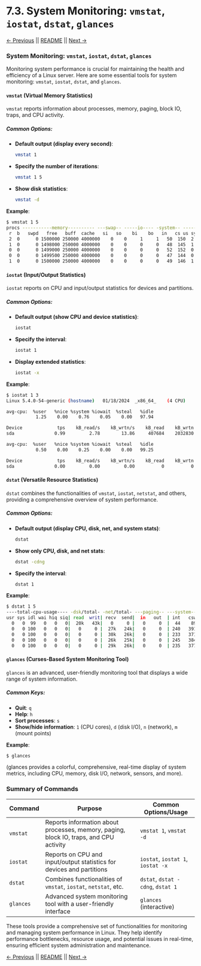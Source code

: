 # 7.3. System Monitoring: `vmstat`, `iostat`, `dstat`, `glances`

[← Previous](./7.2-Processes.md) || [README](../README.md) || [Next →](./7.4-Logging.md)

### System Monitoring: `vmstat`, `iostat`, `dstat`, `glances`

Monitoring system performance is crucial for maintaining the health and efficiency of a Linux server. Here are some essential tools for system monitoring: `vmstat`, `iostat`, `dstat`, and `glances`.

#### `vmstat` (Virtual Memory Statistics)

`vmstat` reports information about processes, memory, paging, block IO, traps, and CPU activity.

##### Common Options:

- **Default output (display every second)**:
  ```sh
  vmstat 1
  ```
- **Specify the number of iterations**:
  ```sh
  vmstat 1 5
  ```
- **Show disk statistics**:
  ```sh
  vmstat -d
  ```

**Example**:

```sh
$ vmstat 1 5
procs -----------memory---------- ---swap-- -----io---- -system-- ------cpu-----
 r  b   swpd   free   buff  cache   si   so    bi    bo   in   cs us sy id wa st
 2  0      0 1500000 250000 4000000    0    0     1     1   50  150  2  1 97  0  0
 1  0      0 1498000 250000 4000000    0    0     0     0   48  145  1  0 99  0  0
 0  0      0 1499000 250000 4000000    0    0     0     0   52  152  0  0 100  0  0
 0  0      0 1499500 250000 4000000    0    0     0     0   47  144  0  0 100  0  0
 1  0      0 1500000 250000 4000000    0    0     0     0   49  146  1  0 99  0  0
```

#### `iostat` (Input/Output Statistics)

`iostat` reports on CPU and input/output statistics for devices and partitions.

##### Common Options:

- **Default output (show CPU and device statistics)**:
  ```sh
  iostat
  ```
- **Specify the interval**:
  ```sh
  iostat 1
  ```
- **Display extended statistics**:
  ```sh
  iostat -x
  ```

**Example**:

```sh
$ iostat 1 3
Linux 5.4.0-54-generic (hostname) 	01/18/2024 	_x86_64_	(4 CPU)

avg-cpu:  %user   %nice %system %iowait  %steal   %idle
           1.25    0.00    0.76    0.05    0.00   97.94

Device             tps    kB_read/s    kB_wrtn/s    kB_read    kB_wrtn
sda               0.99         2.78        13.86     407684    2032830

avg-cpu:  %user   %nice %system %iowait  %steal   %idle
           0.50    0.00    0.25    0.00    0.00   99.25

Device             tps    kB_read/s    kB_wrtn/s    kB_read    kB_wrtn
sda               0.00         0.00         0.00          0          0
```

#### `dstat` (Versatile Resource Statistics)

`dstat` combines the functionalities of `vmstat`, `iostat`, `netstat`, and others, providing a comprehensive overview of system performance.

##### Common Options:

- **Default output (display CPU, disk, net, and system stats)**:
  ```sh
  dstat
  ```
- **Show only CPU, disk, and net stats**:
  ```sh
  dstat -cdng
  ```
- **Specify the interval**:
  ```sh
  dstat 1
  ```

**Example**:

```sh
$ dstat 1 5
----total-cpu-usage---- -dsk/total- -net/total- ---paging-- ---system--
usr sys idl wai hiq siq| read  writ| recv  send|  in   out  | int   csw
  0   0  99   0   0   0|  20k   43k|   0     0 |   0     0  |  44    89
  0   0 100   0   0   0|   0     0 |  27k   24k|   0     0  | 240   391
  0   0 100   0   0   0|   0     0 |  30k   26k|   0     0  | 233   371
  0   0 100   0   0   0|   0     0 |  26k   25k|   0     0  | 245   384
  0   0 100   0   0   0|   0     0 |  29k   26k|   0     0  | 235   377
```

#### `glances` (Curses-Based System Monitoring Tool)

`glances` is an advanced, user-friendly monitoring tool that displays a wide range of system information.

##### Common Keys:

- **Quit**: `q`
- **Help**: `h`
- **Sort processes**: `s`
- **Show/hide information**: `1` (CPU cores), `d` (disk I/O), `n` (network), `m` (mount points)

**Example**:

```sh
$ glances
```

(glances provides a colorful, comprehensive, real-time display of system metrics, including CPU, memory, disk I/O, network, sensors, and more).

### Summary of Commands

| Command   | Purpose                                                                                | Common Options/Usage              |
| --------- | -------------------------------------------------------------------------------------- | --------------------------------- |
| `vmstat`  | Reports information about processes, memory, paging, block IO, traps, and CPU activity | `vmstat 1`, `vmstat -d`           |
| `iostat`  | Reports on CPU and input/output statistics for devices and partitions                  | `iostat`, `iostat 1`, `iostat -x` |
| `dstat`   | Combines functionalities of `vmstat`, `iostat`, `netstat`, etc.                        | `dstat`, `dstat -cdng`, `dstat 1` |
| `glances` | Advanced system monitoring tool with a user-friendly interface                         | `glances` (interactive)           |

These tools provide a comprehensive set of functionalities for monitoring and managing system performance in Linux. They help identify performance bottlenecks, resource usage, and potential issues in real-time, ensuring efficient system administration and maintenance.

[← Previous](./7.2-Processes.md) || [README](../README.md) || [Next →](./7.4-Logging.md)
